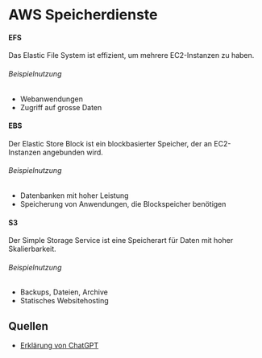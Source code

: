 
# AWS Speicherdienste

#### EFS
Das Elastic File System ist effizient, um mehrere EC2-Instanzen zu haben. 
###### Beispielnutzung
- Webanwendungen
- Zugriff auf grosse Daten

#### EBS
Der Elastic Store Block ist ein blockbasierter Speicher, der an EC2-Instanzen angebunden wird. 
###### Beispielnutzung
- Datenbanken mit hoher Leistung
- Speicherung von Anwendungen, die Blockspeicher benötigen

#### S3
Der Simple Storage Service ist eine Speicherart für Daten mit hoher Skalierbarkeit. 
###### Beispielnutzung 
- Backups, Dateien, Archive
- Statisches Websitehosting

## Quellen
- [Erklärung von ChatGPT](https://chatgpt.com/share/66f151cb-8fa8-8010-b70a-bb2085944dca) 